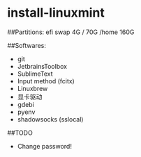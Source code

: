# install-linuxmint

##Partitions:
efi
swap 4G
/    70G
/home 160G

##Softwares:
* git
* JetbrainsToolbox
* SublimeText
* Input method (fcitx)
* Linuxbrew
* 显卡驱动
* gdebi
* pyenv
* shadowsocks (sslocal)

##TODO
* Change password!